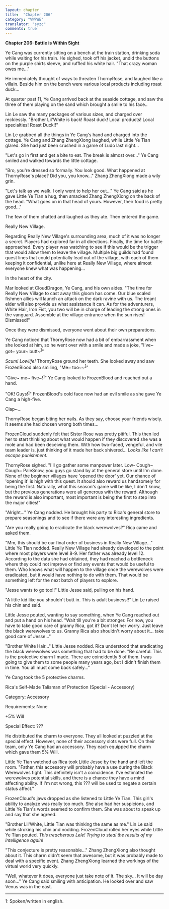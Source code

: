 ```yaml
---
layout: chapter
title:  "Chapter 206"
category: "VWPWE"
translator: "syzc"
comments: true
---
```


**Chapter 206: Battle is Within Sight**

Ye Cang was currently sitting on a bench at the train station, drinking soda while waiting for his train. He sighed, took off his jacket, undid the buttons on the purple shirts sleeve, and ruffled his white hair. "That crazy woman owes me..."

He immediately thought of ways to threaten ThornyRose, and laughed like a villain. Beside him on the bench were various local products including roast duck...

At quarter past 11, Ye Cang arrived back at the seaside cottage, and saw the three of them playing on the sand which brought a smile to his face.. 

Lin Le saw the many packages of various sizes, and charged over recklessly. "Brother Lil'White is back! Roast duck! Local products! Local specialties! Roast Duck!!"

Lin Le grabbed all the things in Ye Cang's hand and charged into the cottage. Ye Cang and Zhang ZhengXiong laughed, while Little Ye Tian glared. She had just been crushed in a game of Ludo last night...

"Let's go in first and get a bite to eat. The break is almost over..." Ye Cang smiled and walked towards the little cottage.

"Bro, you're dressed so formally. You look good. What happened at ThornyRose's place? Did you, you know..." Zhang ZhengXiong made a wily grin. 

"Let's talk as we walk. I only went to help her out..." Ye Cang said as he gave Little Ye Tian a hug, then smacked Zhang ZhengXiong on the back of the head. "What goes on in that head of yours. However, their food is pretty good..."

The few of them chatted and laughed as they ate. Then entered the game.

Really New Village.

Regarding Really New Village's surrounding area, much of it was no longer a secret. Players had explored far in all directions. Finally, the time for battle approached. Every player was watching to see if this would be the trigger that would allow them to leave the village. Multiple big guilds had found quest lines that could potentially lead out of the village, with each of them keeping it confidential, unlike here at Really New Village, where almost everyone knew what was happening...

In the heart of the city.

Mar looked at CloudDragon, Ye Cang, and his own aides. "The time for Really New Village to cast away this gloom has come. Our blue scaled fishmen allies will launch an attack on the dark ravine with us. The treant elder will also provide us what assistance it can. As for the adventurers, White Hair, Iron Fist, you two will be in charge of leading the strong ones in the vanguard. Assemble at the village entrance when the sun rises! Dismissed!"

Once they were dismissed, everyone went about their own preparations. 

Ye Cang noticed that ThornyRose now had a bit of embarrassment when she looked at him, so he went over with a smile and made a joke, "I've~ got~ your~ butt~<sup>[1](#footnote1)</sup>"

*Scum! Lowlife!* ThornyRose ground her teeth. She looked away and saw FrozenBlood also smiling, "Me~ too~~<sup>[1](#footnote1)</sup>"

"Give~ me~ five~!<sup>[1](#footnote1)</sup>" Ye Cang looked to FrozenBlood and reached out a hand. 

"OK! Guys!<sup>[1](#footnote1)</sup>" FrozenBlood's cold face now had an evil smile as she gave Ye Cang a high-five.

Clap~...

ThornyRose began biting her nails. As they say, choose your friends wisely. It seems she had chosen wrong both times...

FrozenCloud suddenly felt that Sister Rose was pretty pitiful. This then led her to start thinking about what would happen if they discovered she was a mole and had been deceiving them. With how two-faced, vengeful, and vile team leader is, just thinking of it made her back shivered... *Looks like I can't escape punishment.*

ThornyRose sighed. "I'll go gather some manpower later. Low- Cough~ Cough~ PaleSnow, you guys go stand by at the general store until I'm done. None of the beginner villages have 'opened the door' yet. Our chance of 'opening it' is high with this quest. It should also reward us handsomely for being the first. Naturally, what this season's game will be like, I don't know, but the previous generations were all generous with the reward. Although the reward is also important, most important is being the first to step into the major cities!"

"Alright..." Ye Cang nodded. He brought his party to Rica's general store to prepare seasonings and to see if there were any interesting ingredients.

"Are you really going to eradicate the black werewolves?" Rica came and asked them.

"Mm, this should be our final order of business in Really New Village..." Little Ye Tian nodded. Really New Village had already developed to the point where most players were level 8-9. Her father was already level 12. According to the data she had obtained, they had reached a bottleneck where they could not improve or find any events that would be useful to them. Who knows what will happen to the village once the werewolves were eradicated, but it would have nothing to do with them. That would be something left for the next batch of players to explore. 

"Jesse wants to go too!!" Little Jesse said, pulling on his hand.

"A little kid like you shouldn't butt in. This is adult business!!" Lin Le raised his chin and said.

Little Jesse pouted, wanting to say something, when Ye Cang reached out and put a hand on his head. "Wait till you're a bit stronger. For now, you have to take good care of granny Rica, got it? Don't let her worry. Just leave the black werewolves to us. Granny Rica also shouldn't worry about it... take good care of Jesse..."

"Brother White Hair..." Little Jesse nodded. Rica understood that eradicating the black werewolves was something that had to be done. "Be careful. This is the protective charm I made. There are coincidently 5 of them. I was going to give them to some people many years ago, but I didn't finish them in time. You all must come back safely..."

Ye Cang took the 5 protective charms.

Rica's Self-Made Talisman of Protection (Special - Accessory)

Category: Accessory

Requirements: None

+5% Will

Special Effect: ???

He distributed the charm to everyone. They all looked at puzzled at the special effect. However, none of their accessory slots were full. On their team, only Ye Cang had an accessory. They each equipped the charm which gave them 5% Will.

Little Ye Tian watched as Rica took Little Jesse by the hand and left the room. "Father, this accessory will probably have a use during the Black Werewolves fight. This definitely isn't a coincidence. I've estimated the werewolves potential skills, and there is a chance they have a mind affecting ability. If I'm not wrong, this ??? will be used to negate a certain status affect."

FrozenCloud's jaws dropped as she listened to Little Ye Tian. This girl's ability to analyze was really too much. She also had her suspicions, and Little Ye Tian's words seemed to confirm them. She was about to speak up and say that she agreed.

"Brother Lil'White, Little Tian was thinking the same as me." Lin Le said while stroking his chin and nodding. FrozenCloud rolled her eyes while Little Ye Tian pouted. *This treacherous Lele! Trying to steal the results of my intelligence again!*

"This conjecture is pretty reasonable..." Zhang ZhengXiong also thought about it. This charm didn't seem that awesome, but it was probably made to deal with a specific event. Zhang ZhengXiong learned the workings of the virtual world very quickly.

"Well, whatever it does, everyone just take note of it. The sky... It will be day soon..." Ye Cang said smiling with anticipation. He looked over and saw Venus was in the east. 

---

<a name="footnote1">1</a>: Spoken/written in english.
